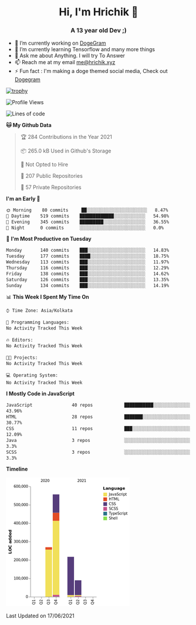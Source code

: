 <h1 align="center">Hi, I'm Hrichik 👋</h1>
<h3 align="center">A 13 year old Dev ;) </h3>


- 🔭 I’m currently working on [DogeGram](https://dogegram.xyz)
- 🌱 I’m currently learning Tensorflow and many more things
- 💬 Ask me about Anything. I will try To Answer
- 📫 Reach me at my email me@hrichik.xyz
- ⚡ Fun fact : I'm making a doge themed social media, Check out [Dogegram](https://dogegram.xyz)

[![trophy](https://github-profile-trophy.vercel.app/?username=hrichiksite)](https://github.com/ryo-ma/github-profile-trophy)



<!--START_SECTION:waka-->
![Profile Views](http://img.shields.io/badge/Profile%20Views-8-blue)

![Lines of code](https://img.shields.io/badge/From%20Hello%20World%20I%27ve%20Written-1.1%20million%20lines%20of%20code-blue)

**🐱 My Github Data** 

> 🏆 284 Contributions in the Year 2021
 > 
> 📦 265.0 kB Used in Github's Storage 
 > 
> 🚫 Not Opted to Hire
 > 
> 📜 207 Public Repositories 
 > 
> 🔑 57 Private Repositories  
 > 
**I'm an Early 🐤** 

```text
🌞 Morning    80 commits     ██░░░░░░░░░░░░░░░░░░░░░░░   8.47% 
🌆 Daytime    519 commits    █████████████░░░░░░░░░░░░   54.98% 
🌃 Evening    345 commits    █████████░░░░░░░░░░░░░░░░   36.55% 
🌙 Night      0 commits      ░░░░░░░░░░░░░░░░░░░░░░░░░   0.0%

```
📅 **I'm Most Productive on Tuesday** 

```text
Monday       140 commits    ███░░░░░░░░░░░░░░░░░░░░░░   14.83% 
Tuesday      177 commits    ████░░░░░░░░░░░░░░░░░░░░░   18.75% 
Wednesday    113 commits    ███░░░░░░░░░░░░░░░░░░░░░░   11.97% 
Thursday     116 commits    ███░░░░░░░░░░░░░░░░░░░░░░   12.29% 
Friday       138 commits    ███░░░░░░░░░░░░░░░░░░░░░░   14.62% 
Saturday     126 commits    ███░░░░░░░░░░░░░░░░░░░░░░   13.35% 
Sunday       134 commits    ███░░░░░░░░░░░░░░░░░░░░░░   14.19%

```


📊 **This Week I Spent My Time On** 

```text
⌚︎ Time Zone: Asia/Kolkata

💬 Programming Languages: 
No Activity Tracked This Week

🔥 Editors: 
No Activity Tracked This Week

🐱‍💻 Projects: 
No Activity Tracked This Week

💻 Operating System: 
No Activity Tracked This Week

```

**I Mostly Code in JavaScript** 

```text
JavaScript               40 repos            ███████████░░░░░░░░░░░░░░   43.96% 
HTML                     28 repos            ███████░░░░░░░░░░░░░░░░░░   30.77% 
CSS                      11 repos            ███░░░░░░░░░░░░░░░░░░░░░░   12.09% 
Java                     3 repos             ░░░░░░░░░░░░░░░░░░░░░░░░░   3.3% 
SCSS                     3 repos             ░░░░░░░░░░░░░░░░░░░░░░░░░   3.3%

```


**Timeline**

![Chart not found](https://raw.githubusercontent.com/hrichiksite/hrichiksite/master/charts/bar_graph.png) 


 Last Updated on 17/06/2021
<!--END_SECTION:waka-->
